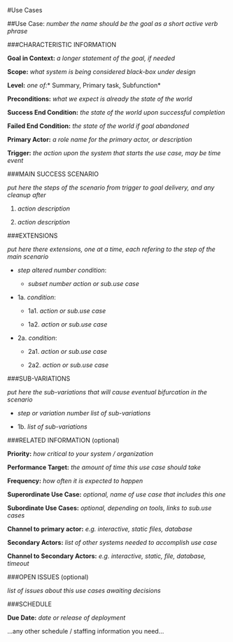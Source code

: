 #Use Cases

##Use Case: *number* *the name should be the goal as a short active verb phrase*

###CHARACTERISTIC INFORMATION

**Goal in Context:** *a longer statement of the goal, if needed*

**Scope:** *what system is being considered black-box under design*

**Level:** *one of:** Summary, Primary task, Subfunction*

**Preconditions:** *what we expect is already the state of the world*

**Success End Condition:** *the state of the world upon successful completion*

**Failed End Condition:** *the state of the world if goal abandoned*

**Primary Actor:** *a role name for the primary actor, or description*

**Trigger:** *the action upon the system that starts the use case, may be time event*

###MAIN SUCCESS SCENARIO

*put here the steps of the scenario from trigger to goal delivery, and any cleanup after*

1. *action description*

2. *action description*

###EXTENSIONS

*put here there extensions, one at a time, each refering to the step of the main scenario*

* *step altered number* *condition*:

  + *subset number* *action or sub.use case*

* 1a. *condition*:

  + 1a1. *action or sub.use case*

  + 1a2. *action or sub.use case*

* 2a. *condition*:

  + 2a1. *action or sub.use case*

  + 2a2. *action or sub.use case*

###SUB-VARIATIONS

*put here the sub-variations that will cause eventual bifurcation in the scenario*

* *step or variation number* *list of sub-variations*

* 1b. *list of sub-variations*


###RELATED INFORMATION (optional)

**Priority:** *how critical to your system / organization*

**Performance Target:** *the amount of time this use case should take*

**Frequency:** *how often it is expected to happen*

**Superordinate Use Case:** *optional, name of use case that includes this one*

**Subordinate Use Cases:** *optional, depending on tools, links to sub.use cases*

**Channel to primary actor:** *e.g. interactive, static files, database*

**Secondary Actors:** *list of other systems needed to accomplish use case*

**Channel to Secondary Actors:** *e.g. interactive, static, file, database, timeout*

###OPEN ISSUES (optional)

*list of issues about this use cases awaiting decisions*

###SCHEDULE

**Due Date:** *date or release of deployment*

...any other schedule / staffing information you need…
